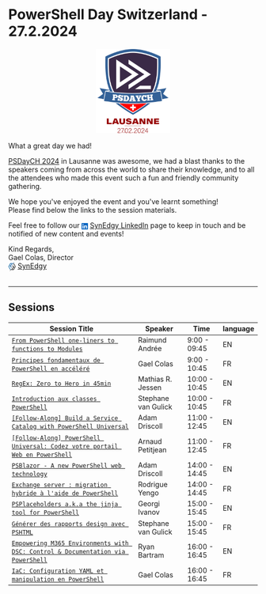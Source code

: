 # PowerShell Day Switzerland - 27.2.2024
<p align="center">
<img src="./media/logo-psdaych.png" style="width:150px;">
</p>
What a great day we had!

[PSDayCH 2024](https://synedgy.com/psdaych) in Lausanne was awesome, we had a blast
thanks to the speakers coming from across the world to share their knowledge, and to all the attendees who made this event
such a fun and friendly community gathering.

We hope you've enjoyed the event and you've learnt something!  
Please find below the links to the session materials.

Feel free to follow our <img src="media/In-Blue-Logo.png.original.png" style="width:13px;vertical-align:middle" href="https://www.linkedin.com/company/synedgy/" /> [SynEdgy LinkedIn](https://www.linkedin.com/company/synedgy/) page to keep in touch and be notified of new content and events!


Kind Regards,  
Gael Colas, Director  
<img src="media/Logo-Icon-128px.png" style="width:15px;vertical-align:middle" href="https://www.linkedin.com/company/synedgy/" /> [SynEdgy](https://synedgy.com/)
<br />
<br />

---

## Sessions

|Session Title        | Speaker                |   Time   | language |
|---------------------| -----------------------|----------|----------|
| [`From PowerShell one-liners to functions to Modules`](README.md)| Raimund Andrée | 9:00 - 09:45 | EN |
| [`Principes fondamentaux de PowerShell en accéléré`](fr/gaelcolas/fundamentals)| Gael Colas | 9:00 - 10:45 | FR |
| [`RegEx: Zero to Hero in 45min`](README.md)| Mathias R. Jessen | 10:00 - 10:45 | EN |
| [`Introduction aux classes PowerShell`](README.md)| Stephane van Gulick | 10:00 - 10:45 | FR |
| [`[Follow-Along] Build a Service Catalog with PowerShell Universal`](README.md)| Adam Driscoll | 11:00 - 12:45 | EN |
| [`[Follow-Along] PowerShell Universal: Codez votre portail Web en PowerShell`](README.md)| Arnaud Petitjean | 11:00 - 12:45 | FR |
| [`PSBlazor - A new PowerShell web technology`](README.md)| Adam Driscoll | 14:00 - 14:45 | EN |
| [`Exchange server : migration hybride à l'aide de PowerShell`](README.md)| Rodrigue Yengo | 14:00 - 14:45 | FR |
| [`PSPlaceholders a.k.a the jinja tool for PowerShell`](README.md)| Georgi Ivanov | 15:00 - 15:45 | EN |
| [`Générer des rapports design avec PSHTML`](README.md)| Stephane van Gulick | 15:00 - 15:45 | FR |
| [`Empowering M365 Environments with DSC: Control & Documentation via PowerShell`](README.md)| Ryan Bartram | 16:00 - 16:45 | EN |
| [`IaC: Configuration YAML et manipulation en PowerShell`](fr/gaelcolas/yaml)| Gael Colas | 16:00 - 16:45 | FR |
